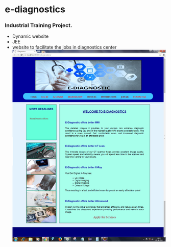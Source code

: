 # e-diagnostics
### Industrial Training Project.
* Dynamic website
* JEE
* website to facilitate the jobs in diagnostics center
![ScreenShot1](https://github.com/Deepak5j/E-Diagnostics/blob/master/Screen%20Shots/1.png)
